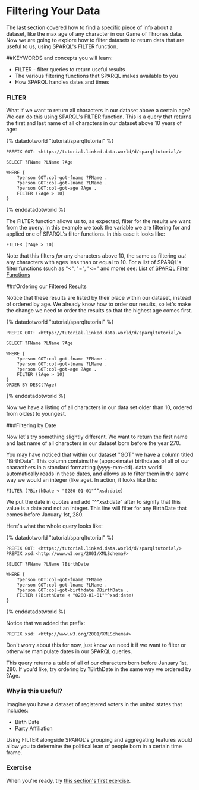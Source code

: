 # Filtering Your Data
The last section covered how to find a specific piece of info about a dataset, like the max age of any character in our Game of Thrones data. Now we are going to explore how to filter datasets to return data that are useful to us, using SPARQL's FILTER function.

##KEYWORDS and concepts you will learn:

* FILTER - filter queries to return useful results
* The various filtering functions that SPARQL makes available to you
* How SPARQL handles dates and times

### FILTER

What if we want to return all characters in our dataset above a certain age? We can do this using SPARQL's FILTER function. This is a query that returns the first and last name of all characters in our dataset above 10 years of age:

{% datadotworld "tutorial/sparqltutorial" %}
~~~~
PREFIX GOT: <https://tutorial.linked.data.world/d/sparqltutorial/>

SELECT ?FName ?LName ?Age

WHERE {
	?person GOT:col-got-fname ?FName .
    ?person GOT:col-got-lname ?LName .
    ?person GOT:col-got-age ?Age .
	FILTER (?Age > 10)
}
~~~~
{% enddatadotworld %}

The FILTER function allows us to, as expected, filter for the results we want from the query.
In this example we took the variable we are filtering for and applied one of SPARQL's filter functions. In this case it looks like:

```
FILTER (?Age > 10)
```

Note that this filters *for* any characters above 10, the same as filtering *out* any characters with ages less than or equal to 10. For a list of SPARQL's filter functions (such as "<", "=", "<=" and more) see: [List of SPARQL Filter Functions](./list-of-sparql-filter-functions.md)

###Ordering our Filtered Results

Notice that these results are listed by their place within our dataset, instead of ordered by age. We already know how to order our results, so let's make the change we need to order the results so that the highest age comes first.

{% datadotworld "tutorial/sparqltutorial" %}
~~~~
PREFIX GOT: <https://tutorial.linked.data.world/d/sparqltutorial/>

SELECT ?FName ?LName ?Age

WHERE {
	?person GOT:col-got-fname ?FName .
    ?person GOT:col-got-lname ?LName .
    ?person GOT:col-got-age ?Age .
	FILTER (?Age > 10)
}
ORDER BY DESC(?Age)
~~~~
{% enddatadotworld %}

Now we have a listing of all characters in our data set older than 10, ordered from oldest to youngest.

###Filtering by Date

Now let's try something slightly different. We want to return the first name and last name of all characters in our dataset born before the year 270.

You may have noticed that within our dataset "GOT" we have a column titled "BirthDate". This column contains the (approximate) birthdates of all of our characthers in a standard formatting (yyyy-mm-dd). data.world automatically reads in these dates, and allows us to filter them in the same way we would an integer (like age). In action, it looks like this:

```
FILTER (?BirthDate < "0280-01-01"^^xsd:date)
```

We put the date in quotes and add "^^xsd:date" after to signify that this value is a date and not an integer. This line will filter for any BirthDate that comes before January 1st, 280.

Here's what the whole query looks like:

{% datadotworld "tutorial/sparqltutorial" %}
~~~~
PREFIX GOT: <https://tutorial.linked.data.world/d/sparqltutorial/>
PREFIX xsd:<http://www.w3.org/2001/XMLSchema#>

SELECT ?FName ?LName ?BirthDate

WHERE {
	?person GOT:col-got-fname ?FName .
    ?person GOT:col-got-lname ?LName .
    ?person GOT:col-got-birthdate ?BirthDate .
	FILTER (?BirthDate < "0280-01-01"^^xsd:date)
}
~~~~
{% enddatadotworld %}

Notice that we added the prefix:

```
PREFIX xsd: <http://www.w3.org/2001/XMLSchema#>
```

Don't worry about this for now, just know we need it if we want to filter or otherwise manipulate dates in our SPARQL queries.

This query returns a table of all of our characters born before January 1st, 280. If you'd like, try ordering by ?BirthDate in the same way we ordered by ?Age.

### Why is this useful?

Imagine you have a dataset of registered voters in the united states that includes:

* Birth Date
* Party Affiliation

Using FILTER alongside SPARQL's grouping and aggregating features would allow you to determine the political lean of people born in a certain time frame.

### Exercise

When you're ready, try [this section's first exercise](./exercise_FYD_1.md).
